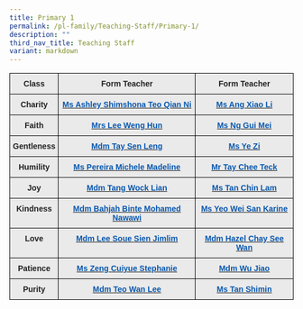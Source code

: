 ```yaml
---
title: Primary 1
permalink: /pl-family/Teaching-Staff/Primary-1/
description: ""
third_nav_title: Teaching Staff
variant: markdown
---
```

<style type="text/css">
.tg  {border-collapse:collapse;border-spacing:0;}
.tg td{border-color:black;border-style:solid;border-width:1px;font-family:Arial, sans-serif;font-size:14px;
  overflow:hidden;padding:10px 5px;word-break:normal;}
.tg th{border-color:black;border-style:solid;border-width:1px;font-family:Arial, sans-serif;font-size:14px;
  font-weight:normal;overflow:hidden;padding:10px 5px;word-break:normal;}
.tg .tg-n4qt{background-color:#EAEAEA;color:#222;font-weight:bold;text-align:center;vertical-align:top}
.tg .tg-a7kh{background-color:#EAEAEA;color:#0857AE;font-weight:bold;text-align:center;vertical-align:top}
</style>
<table class="tg">
<thead>
  <tr>
    <th class="tg-n4qt">Class</th>
    <th class="tg-n4qt">Form Teacher</th>
    <th class="tg-n4qt">Form Teacher</th>
  </tr>
</thead>
<tbody>
  <tr>
    <td class="tg-n4qt">Charity</td>
    <td class="tg-a7kh"><a href="mailto:Teo_Qian_Ni_Ashley@moe.edu.sg"><span style="font-weight:600;text-decoration:none;color:#0857AE">Ms Ashley Shimshona Teo Qian Ni</span></a></td>
    <td class="tg-a7kh"><a href="mailto:ang_xiao_li@moe.edu.sg"><span style="font-weight:600;text-decoration:none;color:#0857AE">Ms Ang Xiao Li</span></a></td>
  </tr>
  <tr>
    <td class="tg-n4qt">Faith</td>
    <td class="tg-a7kh"><a href="mailto:lee_weng_hun@moe.edu.sg"><span style="font-weight:600;text-decoration:none;color:#0857AE">Mrs Lee Weng Hun</span></a></td>
    <td class="tg-a7kh"><a href="mailto:Ng_Gui_Mei@moe.edu.sg"><span style="font-weight:600;text-decoration:none;color:#0857AE">Ms Ng Gui Mei</span></a></td>
  </tr>
  <tr>
    <td class="tg-n4qt">Gentleness</td>
    <td class="tg-a7kh"><a href="mailto:Tay_Sen_Leng@moe.edu.sg"><span style="font-weight:600;text-decoration:none;color:#0857AE">Mdm Tay Sen Leng</span></a></td>
    <td class="tg-a7kh"><a href="mailto:Ye_Zi@moe.edu.sg"><span style="font-weight:600;text-decoration:none;color:#0857AE">Ms Ye Zi</span></a></td>
  </tr>
  <tr>
    <td class="tg-n4qt">Humility</td>
    <td class="tg-a7kh"><a href="mailto:Pereira_Michele_Madeline@moe.edu.sg"><span style="font-weight:600;text-decoration:none;color:#0857AE">Ms Pereira Michele Madeline</span></a></td>
    <td class="tg-a7kh"><a href="mailto:Tay_Chee_Teck@moe.edu.sg"><span style="font-weight:600;text-decoration:none;color:#0857AE">Mr Tay Chee Teck</span></a></td>
  </tr>
  <tr>
    <td class="tg-n4qt">Joy</td>
    <td class="tg-a7kh"><a href="mailto:Tang_Wock_Lian@moe.edu.sg"><span style="font-weight:600;text-decoration:none;color:#0857AE">Mdm Tang Wock Lian</span></a></td>
    <td class="tg-a7kh"><a href="mailto:Tan_Chin_Lam@moe.edu.sg"><span style="font-weight:600;text-decoration:none;color:#0857AE">Ms Tan Chin Lam</span></a></td>
  </tr>
  <tr>
    <td class="tg-n4qt">Kindness</td>
    <td class="tg-a7kh"><a href="mailto:Bahjah_Binte_Mohamed_Nawawi@moe.edu.sg"><span style="font-weight:600;text-decoration:none;color:#0857AE">Mdm Bahjah Binte Mohamed Nawawi</span></a></td>
    <td class="tg-a7kh"><a href="mailto:Yeo_Wei_San_Karine@moe.edu.sg"><span style="font-weight:600;text-decoration:none;color:#0857AE">Ms Yeo Wei San Karine</span></a></td>
  </tr>
  <tr>
    <td class="tg-n4qt">Love</td>
    <td class="tg-a7kh"><a href="mailto:Lee_Soue_Sien_Jimlim@moe.edu.sg"><span style="font-weight:600;text-decoration:none;color:#0857AE">Mdm Lee Soue Sien Jimlim</span></a></td>
    <td class="tg-a7kh"><a href="mailto:Hazel_Chay_See_Wan@moe.edu.sg"><span style="font-weight:600;text-decoration:none;color:#0857AE">Mdm Hazel Chay See Wan</span></a></td>
  </tr>
  <tr>
    <td class="tg-n4qt">Patience</td>
    <td class="tg-a7kh"><a href="mailto:Zeng_Cuiyue_Stephanie@moe.edu.sg"><span style="font-weight:600;text-decoration:none;color:#0857AE">Ms Zeng Cuiyue Stephanie </span></a></td>
    <td class="tg-a7kh"><a href="mailto:Wu_Jiao@moe.edu.sg"><span style="font-weight:600;text-decoration:none;color:#0857AE">Mdm Wu Jiao </span></a></td>
  </tr>
  <tr>
    <td class="tg-n4qt">Purity</td>
    <td class="tg-a7kh"><a href="mailto:Teo_Wan_Lee@moe.edu.sg"><span style="font-weight:600;text-decoration:none;color:#0857AE">Mdm Teo Wan Lee</span></a></td>
    <td class="tg-a7kh"><a href="mailto:Tan_Shimin@moe.edu.sg"><span style="font-weight:600;text-decoration:none;color:#0857AE">Ms Tan Shimin </span></a></td>
  </tr>
</tbody>
</table>